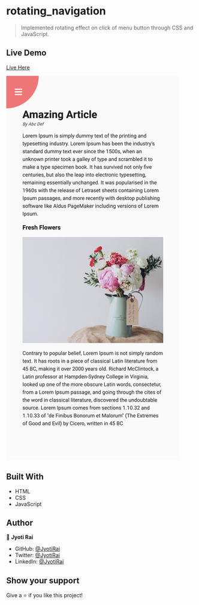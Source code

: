 # rotating_navigation

> Implemented rotating effect on click of menu button through CSS and JavaScript.

## Live Demo

[Live Here](https://jyotirai-projects-rotatingnavigation.netlify.app/)

![screenshot](./screenshot.png)

## Built With

- HTML
- CSS
- JavaScript

## Author

👤 **Jyoti Rai**

- GitHub: [@JyotiRai](https://github.com/jrai0792)
- Twitter: [@JyotiRai](https://twitter.com/jyotirai0792)
- LinkedIn: [@JyotiRai](https://linkedin.com/in/rai-jyoti)

## Show your support

Give a ⭐️ if you like this project!
